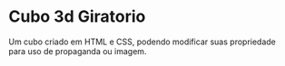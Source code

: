 # Cubo 3d Giratorio

Um cubo criado em HTML e CSS, podendo modificar suas propriedade para uso de propaganda ou imagem.
